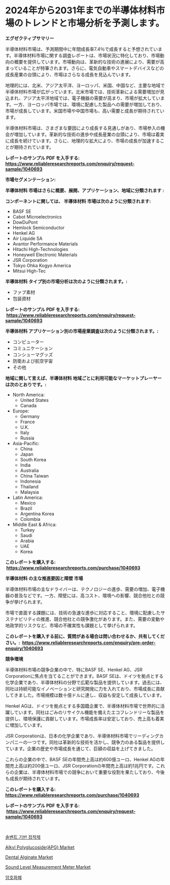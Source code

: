 <p><h1>2024年から2031年までの半導体材料市場のトレンドと市場分析を予測します。</h1></p><p><strong>エグゼクティブサマリー</strong></p>
<p><p>半導体材料市場は、予測期間中に年間成長率7.4％で成長すると予想されています。半導体材料市場に関する調査レポートは、市場状況に特化しており、市場動向の概要を提供しています。市場動向は、革新的な技術の進展により、需要が高まっていることが特筆されます。さらに、電気自動車やスマートデバイスなどの成長産業の台頭により、市場はさらなる成長を見込んでいます。</p><p>地理的には、北米、アジア太平洋、ヨーロッパ、米国、中国など、主要な地域で半導体材料市場が広がっています。北米市場では、技術革新による需要増加が見込まれ、アジア太平洋地域では、電子機器の需要が高まり、市場が拡大しています。一方、ヨーロッパ市場では、環境に配慮した製品への需要が増加しており、市場が成長しています。米国市場や中国市場も、高い需要と成長が期待されています。</p><p>半導体材料市場は、さまざまな要因により成長する見通しがあり、市場参入の機会が増加しています。革新的な技術の進歩や成長産業の台頭により、市場は着実に成長を続けています。さらに、地理的な拡大により、市場の成長が加速することが期待されています。</p></p>
<p><strong>レポートのサンプル PDF を入手する: <a href="https://www.reliableresearchreports.com/enquiry/request-sample/1040693">https://www.reliableresearchreports.com/enquiry/request-sample/1040693</a></strong></p>
<p><strong>市場セグメンテーション:</strong></p>
<p><strong> 半導体材料 市場はさらに概要、展開、アプリケーション、地域に分類されます :</strong></p>
<p><strong>コンポーネントに関しては、 半導体材料 市場は次のように分類されます: &nbsp;</strong></p>
<p><ul><li>BASF SE</li><li>Cabot Microelectronics</li><li>DowDuPont</li><li>Hemlock Semiconductor</li><li>Henkel AG</li><li>Air Liquide SA</li><li>Avantor Performance Materials</li><li>Hitachi High-Technologies</li><li>Honeywell Electronic Materials</li><li>JSR Corporation</li><li>Tokyo Ohka Kogyo America</li><li>Mitsui High-Tec</li></ul></p>
<p><strong> 半導体材料 タイプ別の市場分析は次のように分類されます。:</strong></p>
<p><ul><li>ファブ素材</li><li>包装資材</li></ul></p>
<p><strong>レポートのサンプル PDF を入手する: &nbsp;<a href="https://www.reliableresearchreports.com/enquiry/request-sample/1040693">https://www.reliableresearchreports.com/enquiry/request-sample/1040693</a></strong></p>
<p><strong> 半導体材料 アプリケーション別の市場産業調査は次のように分類されます。:</strong></p>
<p><ul><li>コンピューター</li><li>コミュニケーション</li><li>コンシューマグッズ</li><li>防衛および航空宇宙</li><li>その他</li></ul></p>
<p><strong>地域に関して言えば、半導体材料 地域ごとに利用可能なマーケットプレーヤーは次のとおりです。:</strong></p>
<p><ul>
    <li>
        North America:
        <ul>
            <li>United States</li>
            <li>Canada</li>
        </ul>
    </li>
    <li>
        Europe:
        <ul>
            <li>Germany</li>
            <li>France</li>
            <li>U.K.</li>
            <li>Italy</li>
            <li>Russia</li>
        </ul>
    </li>
    <li>
        Asia-Pacific:
        <ul>
            <li>China</li>
            <li>Japan</li>
            <li>South Korea</li>
            <li>India</li>
            <li>Australia</li>
            <li>China Taiwan</li>
            <li>Indonesia</li>
            <li>Thailand</li>
            <li>Malaysia</li>
        </ul>
    </li>
    <li>
        Latin America:
        <ul>
            <li>Mexico</li>
            <li>Brazil</li>
            <li>Argentina Korea</li>
            <li>Colombia</li>
        </ul>
    </li>
    <li>
        Middle East & Africa:
        <ul>
            <li>Turkey</li>
            <li>Saudi</li>
            <li>Arabia</li>
            <li>UAE</li>
            <li>Korea</li>
        </ul>
    </li>
    </ul></p>
<p><strong>このレポートを購入する: &nbsp;<a href="https://www.reliableresearchreports.com/purchase/1040693">https://www.reliableresearchreports.com/purchase/1040693</a></strong></p>
<p><strong>半導体材料 の主な推進要因と障壁 市場</strong></p>
<p><p>半導体材料市場の主なドライバーは、テクノロジーの進歩、需要の増加、電子機器の普及などです。一方、障壁には、高コスト、環境への影響、競合他社との競争が挙げられます。</p><p>市場で直面する課題には、技術の急速な進歩に対応すること、環境に配慮したサステナビリティの推進、競合他社との競争激化があります。また、需要の変動や地政学的リスクなど、市場の不確実性も課題として挙げられます。</p></p>
<p><strong>このレポートを購入する前に、質問がある場合は問い合わせるか、共有してください。:&nbsp; <a href="https://www.reliableresearchreports.com/enquiry/pre-order-enquiry/1040693">https://www.reliableresearchreports.com/enquiry/pre-order-enquiry/1040693</a></strong></p>
<p><strong>競争環境</strong></p>
<p><p>半導体材料市場の競争企業の中で、特にBASF SE、Henkel AG、JSR Corporationに焦点を当てることができます。BASF SEは、ドイツを拠点とする化学企業であり、半導体材料の分野で広範な製品を提供しています。過去には、同社は持続可能なイノベーションと研究開発に力を入れており、市場成長に貢献してきました。市場規模は数十億ドルに達し、収益も安定して成長しています。</p><p>Henkel AGは、ドイツを拠点とする多国籍企業で、半導体材料市場で世界的に活躍しています。同社はごみのリサイクル機能を備えたエコフレンドリーな製品を提供し、環境保護に貢献しています。市場成長率は安定しており、売上高も着実に増加しています。</p><p>JSR Corporationは、日本の化学企業であり、半導体材料市場でリーディングカンパニーの一つです。同社は革新的な技術を活かし、競争力のある製品を提供しています。企業の歴史や市場成長を通じて、巨額の収益を上げてきました。</p><p>これらの企業の中で、BASF SEの年間売上高は約600億ユーロ、Henkel AGの年間売上高は約200億ユーロ、JSR Corporationの年間売上高は約1兆円です。これらの企業は、半導体材料市場での競争において重要な役割を果たしており、今後も成長が期待されています。</p></p>
<p><strong>このレポートを購入する: &nbsp; <a href="https://www.reliableresearchreports.com/purchase/1040693">https://www.reliableresearchreports.com/purchase/1040693</a></strong></p>
<p><strong>レポートのサンプル PDF を入手する: &nbsp;<a href="https://www.reliableresearchreports.com/enquiry/request-sample/1040693">https://www.reliableresearchreports.com/enquiry/request-sample/1040693</a></strong><strong></strong></p>
<p>&nbsp;</p>
<p><p><a href="https://github.com/vs2869dizt0/Market-Research-Report-List-1/blob/main/6088958186321.md">솔벤트 기반 접착제</a></p><p><a href="https://issuu.com/reportprime-2/docs/alkyl-polyglucosideapg-market-size-2030.pptx">Alkyl Polyglucoside(APG) Market</a></p><p><a href="https://issuu.com/reportprime-2/docs/dental-alginate-market-size-2030.pptx">Dental Alginate Market</a></p><p><a href="https://iodized-pantydraco-05c.notion.site/Sound-Level-Measurement-Meter-Market-Offer-Valuable-Insights-into-Market-Size-Market-Share-Market--cadbfa82c07a4e408167e06f9e243fe8">Sound Level Measurement Meter Market</a></p><p><a href="https://github.com/sougarounis/Market-Research-Report-List-2/blob/main/4073661186320.md">암호화폐</a></p></p>